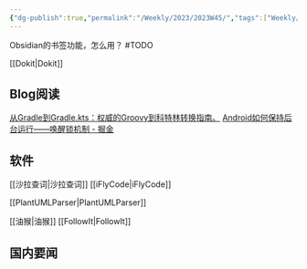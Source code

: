 ```yaml
---
{"dg-publish":true,"permalink":"/Weekly/2023/2023W45/","tags":["Weekly/2023/W28"],"noteIcon":""}
---
```




Obsidian的书签功能，怎么用？ #TODO 

[[Dokit\|Dokit]]


## Blog阅读

[从Gradle到Gradle.kts：权威的Groovy到科特林转换指南。](https://blog.davthecoder.com/from-gradle-to-gradle-kts-the-definitive-groovy-to-kotlin-conversion-guide-b3437c656ff7)
[Android如何保持后台运行——唤醒锁机制 - 掘金](https://juejin.cn/post/7293778973322346508)
## 软件
[[沙拉查词\|沙拉查词]]
[[iFlyCode\|iFlyCode]]

[[PlantUMLParser\|PlantUMLParser]]

[[油猴\|油猴]]
[[FollowIt\|FollowIt]]


## 国内要闻


